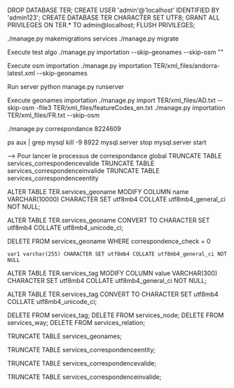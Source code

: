 DROP DATABASE TER;
CREATE USER 'admin'@'localhost' IDENTIFIED BY 'admin123'; 
CREATE DATABASE TER CHARACTER SET UTF8;
GRANT ALL PRIVILEGES ON TER.* TO admin@localhost;
FLUSH PRIVILEGES;


./manage.py makemigrations services
./manage.py migrate

Execute test algo
./manage.py importation --skip-geonames --skip-osm  ""


Execute osm importation
./manage.py importation TER/xml_files/andorra-latest.xml  --skip-geonames


Run server
python manage.py runserver

Execute geonames importation
./manage.py import TER/xml_files/AD.txt  --skip-osm -file3 TER/xml_files/featureCodes_en.txt 
./manage.py importation TER/xml_files/FR.txt  --skip-osm


./manage.py correspondance 8224609


ps aux | grep mysql
kill -9 8922
mysql.server stop
mysql.server start


--> Pour lancer le processus de correspondance global
TRUNCATE TABLE services_correspondencevalide
TRUNCATE TABLE services_correspondenceinvalide
TRUNCATE TABLE services_correspondenceentity


ALTER TABLE TER.services_geoname MODIFY COLUMN name VARCHAR(10000)
    CHARACTER SET utf8mb4 COLLATE utf8mb4_general_ci NOT NULL;

ALTER TABLE
    TER.services_geoname
    CONVERT TO CHARACTER SET utf8mb4
    COLLATE utf8mb4_unicode_ci;

DELETE FROM services_geoname
WHERE correspondence_check = 0
    
    var1 varchar(255) CHARACTER SET utf8mb4 COLLATE utf8mb4_general_ci NOT NULL
    
    

ALTER TABLE TER.services_tag MODIFY COLUMN value VARCHAR(300)
    CHARACTER SET utf8mb4 COLLATE utf8mb4_general_ci NOT NULL;

ALTER TABLE
    TER.services_tag
    CONVERT TO CHARACTER SET utf8mb4
    COLLATE utf8mb4_unicode_ci;




DELETE FROM services_tag;
DELETE FROM services_node;
DELETE FROM services_way;
DELETE FROM services_relation;


TRUNCATE TABLE services_geonames;



TRUNCATE TABLE services_correspondenceentity;

TRUNCATE TABLE services_correspondencevalide;

TRUNCATE TABLE services_correspondenceinvalide;




